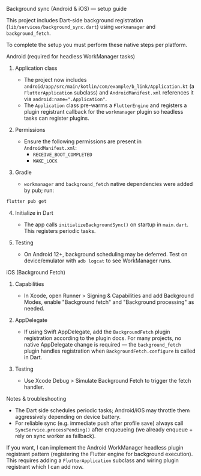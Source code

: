 Background sync (Android & iOS) — setup guide

This project includes Dart-side background registration (`lib/services/background_sync.dart`) using `workmanager` and `background_fetch`.

To complete the setup you must perform these native steps per platform.

Android (required for headless WorkManager tasks)

1. Application class
   - The project now includes `android/app/src/main/kotlin/com/example/b_link/Application.kt` (a `FlutterApplication` subclass) and `AndroidManifest.xml` references it via `android:name=".Application"`.
   - The `Application` class pre-warms a `FlutterEngine` and registers a plugin registrant callback for the `workmanager` plugin so headless tasks can register plugins.

2. Permissions
   - Ensure the following permissions are present in `AndroidManifest.xml`:
     - `RECEIVE_BOOT_COMPLETED`
     - `WAKE_LOCK`

3. Gradle
   - `workmanager` and `background_fetch` native dependencies were added by pub; run:

```bash
flutter pub get
```

4. Initialize in Dart
   - The app calls `initializeBackgroundSync()` on startup in `main.dart`. This registers periodic tasks.

5. Testing
   - On Android 12+, background scheduling may be deferred. Test on device/emulator with `adb logcat` to see WorkManager runs.

iOS (Background Fetch)

1. Capabilities
   - In Xcode, open Runner > Signing & Capabilities and add Background Modes, enable "Background fetch" and "Background processing" as needed.

2. AppDelegate
   - If using Swift AppDelegate, add the `BackgroundFetch` plugin registration according to the plugin docs. For many projects, no native AppDelegate change is required — the `background_fetch` plugin handles registration when `BackgroundFetch.configure` is called in Dart.

3. Testing
   - Use Xcode Debug > Simulate Background Fetch to trigger the fetch handler.

Notes & troubleshooting
- The Dart side schedules periodic tasks; Android/iOS may throttle them aggressively depending on device battery.
- For reliable sync (e.g. immediate push after profile save) always call `SyncService.processPending()` after enqueueing (we already enqueue + rely on sync worker as fallback).

If you want, I can implement the Android WorkManager headless plugin registrant pattern (registering the Flutter engine for background execution). This requires adding a `FlutterApplication` subclass and wiring plugin registrant which I can add now.